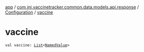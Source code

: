 [app](../../index.md) / [com.jnj.vaccinetracker.common.data.models.api.response](../index.md) / [Configuration](index.md) / [vaccine](./vaccine.md)

# vaccine

`val vaccine: `[`List`](https://kotlinlang.org/api/latest/jvm/stdlib/kotlin.collections/-list/index.html)`<`[`NamedValue`](../-named-value/index.md)`>`